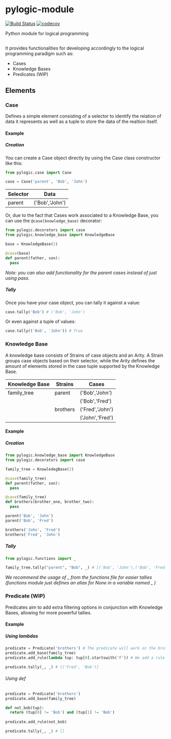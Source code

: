 # pylogic-module
[![Build Status](https://www.travis-ci.org/fran-bravo/pylogic-module.svg?branch=master)](https://www.travis-ci.org/fran-bravo/pylogic-module)
[![codecov](https://codecov.io/gh/fran-bravo/pylogic-module/branch/master/graph/badge.svg)](https://codecov.io/gh/fran-bravo/pylogic-module)

Python module for logical programming

## 

It provides functionalities for developing accordingly to the logical programming paradigm such as:
  * Cases
  * Knowledge Bases
  * Predicates (WIP)
  
## Elements

### Case

Defines a simple element consisting of a selector to identify the relation of data it represents as well as a tuple to store the data of the realtion itself.

#### Example

##### Creation

You can create a Case object directly by using the Case class constructor like this:

```python
from pylogic.case import Case

case = Case('parent', 'Bob', 'John')
```

Selector|Data
--------|--------
  parent|('Bob','John')

Or, due to the fact that Cases work associated to a Knowledge Base, you can use the `@case(knowledge_base)` decorator:

```python
from pylogic.decorators import case
from pylogic.knowledge_base import KnowledgeBase

base = KnowledgeBase(2)

@case(base)
def parent(father, son):
  pass
```

_Note: you can also add functionality for the parent cases instead of just using pass._

##### Tally

Once you have your case object, you can tally it against a value:

```python
case.tally('Bob') # ('Bob', 'John')
```

Or even against a tuple of values:

```python
case.tally(('Bob', 'John')) # True
```

### Knowledge Base

A knowledge base consists of Strains of case objects and an Arity. A Strain groups case objects based on their selector, while the Arity defines the amount of elements stored in the case tuple supported by the Knowledge Base.

|Knowledge Base|Strains|Cases
|--------------|-------|-------
|  family_tree |parent |('Bob','John')
|              |       |('Bob','Fred')
|              |brothers|('Fred','John')
|              |        |('John','Fred')

#### Example

##### Creation

```python
from pylogic.knowledge_base import KnowledgeBase
from pylogic.decorators import case

family_tree = KnowledegBase(2)

@case(family_tree)
def parent(father, son):
  pass

@case(family_tree)
def brothers(brother_one, brother_two):
  pass

parent('Bob', 'John')
parent('Bob', 'Fred')

brothers('John', 'Fred')
brothers('Fred', 'John')
```

##### Tally

```python
from pylogic.functions import _

family_tree.tally("parent", "Bob", _) # [('Bob', 'John'),('Bob', 'Fred')]
```

_We recommend the usage of _ from the functions file for easier tallies (functions module just defines an alias for None in a variable named _ )_

### Predicate (WIP)

Predicates aim to add extra filtering options in conjunction with Knowledge Bases, allowing for more powerful tallies.

#### Example

##### Using lambdas

```python
predicate = Predicate('brothers') # The predicate will work on the brothers strain
predicate.add_base(family_tree)
predicate.add_rule(lambda tup: tup[0].startswith('F')) # We add a rule in the predicate to check if the parent name starts with B

predicate.tally(_, _) # [('Fred', 'Bob')]
```

###### Using def

```python
predicate = Predicate('brothers')
predicate.add_base(family_tree)

def not_bob(tup):
  return (tup[0] != 'Bob') and (tup[1] != 'Bob')
  
predicate.add_rule(not_bob)

predicate.tally(_, _) # []
```
